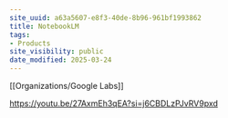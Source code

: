 ```yaml
---
site_uuid: a63a5607-e8f3-40de-8b96-961bf1993862
title: NotebookLM
tags:
- Products
site_visibility: public
date_modified: 2025-03-24
---
```




[[Organizations/Google Labs]]

https://youtu.be/27AxmEh3qEA?si=j6CBDLzPJvRV9pxd